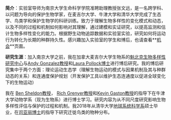 __简介__：实验室导师为南京大学生命科学学院准聘助理教授张文远，是一名跨学科、以问题为导向的保护生物学家，在麦吉尔大学、牛津大学和清华大学完成了生态学、鸟类学和保护生物学的科研训练。致力于理解生物多样性的变化模式和动态，以及不同的过程和机制如何影响对其理解，通过建模和实证研究，以提高监测和估计生物多样性变化的能力。根据野生动物追踪数据和实验室实验，研究如何将运动行为转化为长期的种群持久性。感兴趣加入实验室的学生和博后，也请查看**[机会](/opportunities/)**页面。

__研究生涯__：加入南京大学之前，我在加拿大麦吉尔大学生物系的[魁北克生物多样性研究中心](https://qcbs.ca)与[Andy Gonzalez教授](https://www.thegonzalezlab.org/about-andrew-gonzalez)和[Laura Pollock博士](https://qbiodiversity.org/about/)进行博后研究。我的博后研究集中于两个方面：理论运动生态学（理解生物运动的模式与因果机制及其与种群动态的关系）和连通度保护规划（开发保护工具以维护生态连通度以促进全球变化下的生物运动） 

我在 [Ben Sheldon教授](https://www.biology.ox.ac.uk/people/ben-sheldon)， [Rich Grenyer教授](https://www.jesus.ox.ac.uk/about-jesus-college/our-community/people/professor-richard-grenyer/)和[Kevin Gaston教授](http://kevingaston.com/biography/)的指导下在牛津大学动物学系（现为生物系）进行博士学习。研究内容为从不同尺度研究影响生物多样性评估与保护的过程和机制。我2018年从清华大学[地球系统科学系](https://www.dess.tsinghua.edu.cn)硕士毕业，在[司亚丽博士](https://www.universiteitleiden.nl/en/staffmembers/yali-si)的指导下研究迁徙鸟类的物种分布。